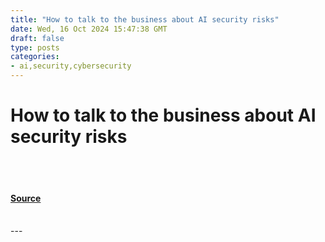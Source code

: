 ```yaml
---
title: "How to talk to the business about AI security risks"
date: Wed, 16 Oct 2024 15:47:38 GMT
draft: false
type: posts
categories: 
- ai,security,cybersecurity
---
```

# How to talk to the business about AI security risks

<br/>

<br/>


#### [Source](https://blog.ironcorelabs.com/how-to-talk-to-the-business-about-ai-security-risks-2b4d7b4e4556?source=rss----424d9e2d3917---4)

<br/>
---
